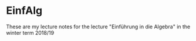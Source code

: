 # EinfAlg

These are my lecture notes for the lecture "Einführung in die Algebra" in the winter term 2018/19
